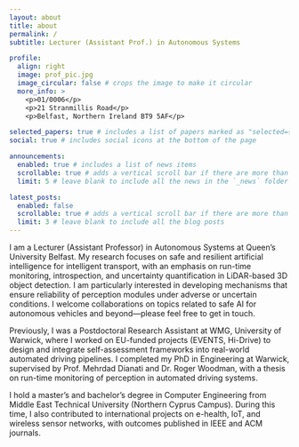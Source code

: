 ```yaml
---
layout: about
title: about
permalink: /
subtitle: Lecturer (Assistant Prof.) in Autonomous Systems

profile:
  align: right
  image: prof_pic.jpg
  image_circular: false # crops the image to make it circular
  more_info: >
    <p>01/0006</p>
    <p>21 Stranmillis Road</p>
    <p>Belfast, Northern Ireland BT9 5AF</p>

selected_papers: true # includes a list of papers marked as "selected={true}"
social: true # includes social icons at the bottom of the page

announcements:
  enabled: true # includes a list of news items
  scrollable: true # adds a vertical scroll bar if there are more than 3 news items
  limit: 5 # leave blank to include all the news in the `_news` folder

latest_posts:
  enabled: false
  scrollable: true # adds a vertical scroll bar if there are more than 3 new posts items
  limit: 3 # leave blank to include all the blog posts
---
```


I am a Lecturer (Assistant Professor) in Autonomous Systems at Queen’s University Belfast. My research focuses on safe and resilient artificial intelligence for intelligent transport, with an emphasis on run-time monitoring, introspection, and uncertainty quantification in LiDAR-based 3D object detection. I am particularly interested in developing mechanisms that ensure reliability of perception modules under adverse or uncertain conditions. I welcome collaborations on topics related to safe AI for autonomous vehicles and beyond—please feel free to get in touch.

Previously, I was a Postdoctoral Research Assistant at WMG, University of Warwick, where I worked on EU-funded projects (EVENTS, Hi-Drive) to design and integrate self-assessment frameworks into real-world automated driving pipelines. I completed my PhD in Engineering at Warwick, supervised by Prof. Mehrdad Dianati and Dr. Roger Woodman, with a thesis on run-time monitoring of perception in automated driving systems.

I hold a master’s and bachelor’s degree in Computer Engineering from Middle East Technical University (Northern Cyprus Campus). During this time, I also contributed to international projects on e-health, IoT, and wireless sensor networks, with outcomes published in IEEE and ACM journals.
